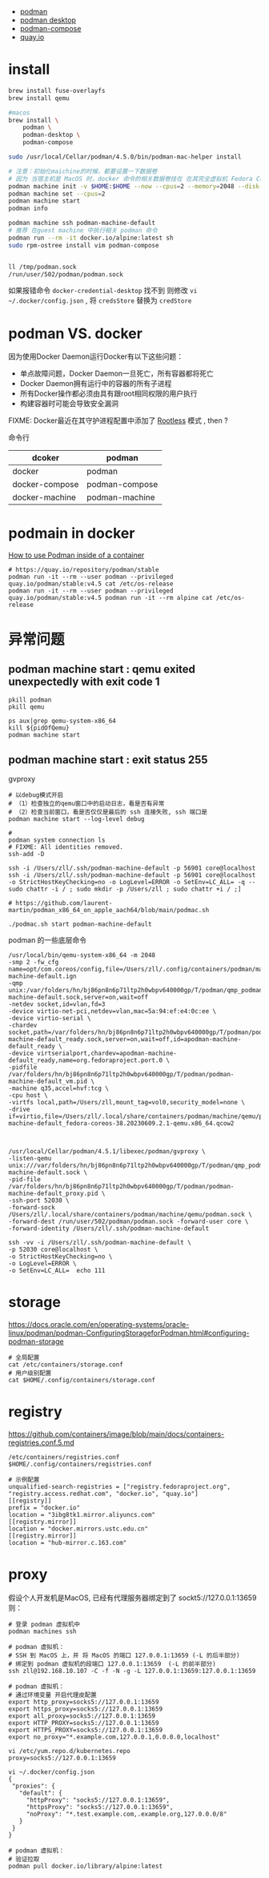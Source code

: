 - [podman](https://podman.io/getting-started/)
- [podman desktop](https://podman-desktop.io/)
- [podman-compose](https://github.com/containers/podman-compose)
- [quay.io](https://quay.io/search)

# install

```bash
brew install fuse-overlayfs
brew install qemu

#macos
brew install \
    podman \
    podman-desktop \
    podman-compose

sudo /usr/local/Cellar/podman/4.5.0/bin/podman-mac-helper install

# 注意：初始化maichine的时候，都要设置一下数据卷
# 因为 当宿主机是 MacOS 时，docker 命令的相关数据卷挂在 在其完全虚拟机 Fedora CoreOS 中执行的，而不是在 MacOS 上执行的。
podman machine init -v $HOME:$HOME --now --cpus=2 --memory=2048 --disk-size=30
podman machine set --cpus=2
podman machine start
podman info

podman machine ssh podman-machine-default
# 推荐 在guest machine 中执行相关 podman 命令
podman run --rm -it docker.io/alpine:latest sh
sudo rpm-ostree install vim podman-compose


ll /tmp/podman.sock
/run/user/502/podman/podman.sock
```

如果报错命令 `docker-credential-desktop` 找不到
则修改 `vi ~/.docker/config.json`  , 将 `credsStore` 替换为 `credStore`


# podman VS. docker

因为使用Docker Daemon运行Docker有以下这些问题：

- 单点故障问题，Docker Daemon一旦死亡，所有容器都将死亡
- Docker Daemon拥有运行中的容器的所有子进程
- 所有Docker操作都必须由具有跟root相同权限的用户执行
- 构建容器时可能会导致安全漏洞

FIXME: Docker最近在其守护进程配置中添加了 [Rootless](https://docs.docker.com/engine/security/rootless/) 模式 , then ?

命令行

| dcoker         | podman         |
|----------------|----------------|
| docker         | podman         |
| docker-compose | podman-compose |
| docker-machine | podman-machine |



# podmain in docker
[How to use Podman inside of a container](https://www.redhat.com/sysadmin/podman-inside-container)

```shell
# https://quay.io/repository/podman/stable
podman run -it --rm --user podman --privileged quay.io/podman/stable:v4.5 cat /etc/os-release
podman run -it --rm --user podman --privileged quay.io/podman/stable:v4.5 podman run -it --rm alpine cat /etc/os-release  
```


# 异常问题
## podman machine start : qemu exited unexpectedly with exit code 1

```shell
pkill podman
pkill qemu

ps aux|grep qemu-system-x86_64
kill ${pidOfQemu}
podman machine start
```

## podman machine start : exit status 255

gvproxy

```shell
# 以debug模式开启
# （1）检查独立的qemu窗口中的启动日志，看是否有异常
# （2）检查当前窗口，看是否仅仅是最后的 ssh 连接失败, ssh 端口是
podman machine start --log-level debug

#
podman system connection ls
# FIXME: All identities removed.
ssh-add -D

ssh -i /Users/zll/.ssh/podman-machine-default -p 56901 core@localhost
ssh -i /Users/zll/.ssh/podman-machine-default -p 56901 core@localhost -o StrictHostKeyChecking=no -o LogLevel=ERROR -o SetEnv=LC_ALL= -q -- sudo chattr -i / ; sudo mkdir -p /Users/zll ; sudo chattr +i / ;] 

# https://github.com/laurent-martin/podman_x86_64_on_apple_aach64/blob/main/podmac.sh

./podmac.sh start podman-machine-default

```


podman 的一些底层命令

```shell
/usr/local/bin/qemu-system-x86_64 -m 2048 
-smp 2 -fw_cfg name=opt/com.coreos/config,file=/Users/zll/.config/containers/podman/machine/qemu/podman-machine-default.ign 
-qmp unix:/var/folders/hn/bj86pn8n6p71ltp2h0wbpv640000gp/T/podman/qmp_podman-machine-default.sock,server=on,wait=off 
-netdev socket,id=vlan,fd=3 
-device virtio-net-pci,netdev=vlan,mac=5a:94:ef:e4:0c:ee \
-device virtio-serial \
-chardev socket,path=/var/folders/hn/bj86pn8n6p71ltp2h0wbpv640000gp/T/podman/podman-machine-default_ready.sock,server=on,wait=off,id=apodman-machine-default_ready \
-device virtserialport,chardev=apodman-machine-default_ready,name=org.fedoraproject.port.0 \
-pidfile /var/folders/hn/bj86pn8n6p71ltp2h0wbpv640000gp/T/podman/podman-machine-default_vm.pid \
-machine q35,accel=hvf:tcg \
-cpu host \
-virtfs local,path=/Users/zll,mount_tag=vol0,security_model=none \
-drive if=virtio,file=/Users/zll/.local/share/containers/podman/machine/qemu/podman-machine-default_fedora-coreos-38.20230609.2.1-qemu.x86_64.qcow2



/usr/local/Cellar/podman/4.5.1/libexec/podman/gvproxy \
-listen-qemu unix:///var/folders/hn/bj86pn8n6p71ltp2h0wbpv640000gp/T/podman/qmp_podman-machine-default.sock \
-pid-file /var/folders/hn/bj86pn8n6p71ltp2h0wbpv640000gp/T/podman/podman-machine-default_proxy.pid \
-ssh-port 52030 \
-forward-sock /Users/zll/.local/share/containers/podman/machine/qemu/podman.sock \
-forward-dest /run/user/502/podman/podman.sock -forward-user core \
-forward-identity /Users/zll/.ssh/podman-machine-default

ssh -vv -i /Users/zll/.ssh/podman-machine-default \
-p 52030 core@localhost \
-o StrictHostKeyChecking=no \
-o LogLevel=ERROR \
-o SetEnv=LC_ALL=  echo 111
```

# storage

https://docs.oracle.com/en/operating-systems/oracle-linux/podman/podman-ConfiguringStorageforPodman.html#configuring-podman-storage

```shell
# 全局配置
cat /etc/containers/storage.conf
# 用户级别配置
cat $HOME/.config/containers/storage.conf

```

# registry
https://github.com/containers/image/blob/main/docs/containers-registries.conf.5.md

```shell
/etc/containers/registries.conf
$HOME/.config/containers/registries.conf

# 示例配置
unqualified-search-registries = ["registry.fedoraproject.org", "registry.access.redhat.com", "docker.io", "quay.io"]
[[registry]]
prefix = "docker.io"
location = "3ibg8tk1.mirror.aliyuncs.com"
[[registry.mirror]]
location = "docker.mirrors.ustc.edu.cn"
[[registry.mirror]]
location = "hub-mirror.c.163.com"
```


# proxy

假设个人开发机是MacOS, 已经有代理服务器绑定到了 sockt5://127.0.0.1:13659
则：

```shell
# 登录 podman 虚拟机中
podman machines ssh

# podman 虚拟机：
# SSH 到 MacOS 上，并 将 MacOS 的端口 127.0.0.1:13659 (-L 的后半部分) 
# 绑定到 podman 虚拟机的段端口 127.0.0.1:13659  (-L 的前半部分) 
ssh zll@192.168.10.107 -C -f -N -g -L 127.0.0.1:13659:127.0.0.1:13659

# podman 虚拟机：
# 通过环境变量 开启代理皮配置
export http_proxy=socks5://127.0.0.1:13659
export https_proxy=socks5://127.0.0.1:13659
export all_proxy=socks5://127.0.0.1:13659
export HTTP_PROXY=socks5://127.0.0.1:13659
export HTTPS_PROXY=socks5://127.0.0.1:13659
export no_proxy="*.example.com,127.0.0.1,0.0.0.0,localhost"

vi /etc/yum.repo.d/kubernetes.repo 
proxy=socks5://127.0.0.1:13659

vi ~/.docker/config.json
{
 "proxies": {
   "default": {
     "httpProxy": "socks5://127.0.0.1:13659",
     "httpsProxy": "socks5://127.0.0.1:13659",
     "noProxy": "*.test.example.com,.example.org,127.0.0.0/8"
   }
 }
}

# podman 虚拟机：
# 验证拉取
podman pull docker.io/library/alpine:latest 

```




